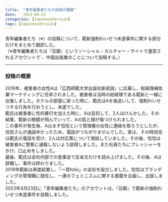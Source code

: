```yaml
---
title:  "青年編集者たちの投稿の概要"
date:   2023-04-23
categories: [JapaneseVersion]
tags: [JapaneseVersion]
---
```


青年編集者たち（※）の投稿について、範新強制わいせつ未遂事件に関する部分だけをまとめて翻訳した。<br>
（※青年編集者たちは『豆瓣』というソーシャル・カルチャー・サイトで運営されるアカウントで`、中国出版業のことについて投稿する。）<br>

---
### 投稿の概要<br>
2016年、被害者の女性Aは『広西師範大学出版社新民説』に応募し、総経理補佐兼マーケティングに任命されました。被害者は当時の総経理である範新と一緒に出張しました。ホテルの部屋に戻った時に、範氏はAを後追いして、強制わいせつする行為を行おうとし、未遂でした。<br>
範氏は被害者に性的暴行を加えた時に、Aは反抗して、2人はけんかした。その結果、範新の眼鏡が飛んでいって、Aの肌と顔が傷つけられました。<br>
この事件が発生後、Aはまず恰恰という管理層の女性に連絡を取ろうとしたが、恰恰さんが通話中だったため、電話がつながりませんでした。実は、その時恰恰は範氏の電話を受け、2人は対応策について相談していました。その後、恰恰は被害者Aに警察に通報しないよう説得しました。また社員たちにプレッシャーをかけ、口止めをしました。<br>
最後、範氏は会社内部での食事会で反省文だけを読み上げました。その後、Aは辞職し、事件は終わりました。 <br>2019年範新は再度起業し、「一頁folio」の会社を設立しました。恰恰はブランディングの管理職に就任し、一連のフェミニズムに関する書籍を企画し、出版しました。 <br>2023年4月23日に「青年編集者たち」のアカウントは、『豆瓣』で範新の強制わいせつ未遂事件を投稿しました。
